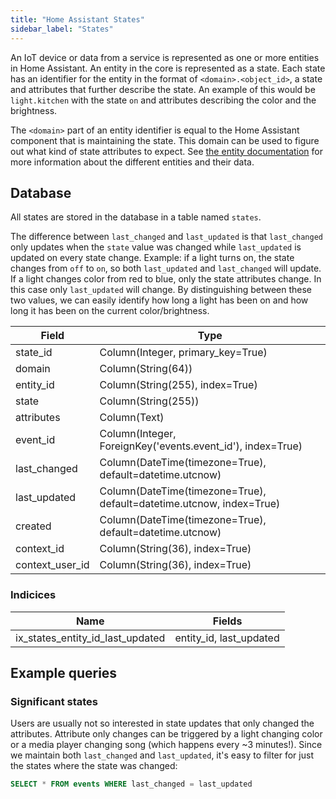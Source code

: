 ```yaml
---
title: "Home Assistant States"
sidebar_label: "States"
---
```


An IoT device or data from a service is represented as one or more entities in Home Assistant. An entity in the core is represented as a state. Each state has an identifier for the entity in the format of `<domain>.<object_id>`, a state and attributes that further describe the state. An example of this would be `light.kitchen` with the state `on` and attributes describing the color and the brightness.

The `<domain>` part of an entity identifier is equal to the Home Assistant component that is maintaining the state. This domain can be used to figure out what kind of state attributes to expect. See [the entity documentation](https://developers.home-assistant.io/docs/en/entity_index.html) for more information about the different entities and their data.

## Database

All states are stored in the database in a table named `states`.

The difference between `last_changed` and `last_updated` is that `last_changed` only updates when the `state` value was changed while `last_updated` is updated on every state change. Example: if a light turns on, the state changes from `off` to `on`, so both `last_updated` and `last_changed` will update. If a light changes color from red to blue, only the state attributes change. In this case only `last_updated` will change. By distinguishing between these two values, we can easily identify how long a light has been on and how long it has been on the current color/brightness.

| Field           | Type                                                                 |
| --------------- | -------------------------------------------------------------------- |
| state_id        | Column(Integer, primary_key=True)                                    |
| domain          | Column(String(64))                                                   |
| entity_id       | Column(String(255), index=True)                                      |
| state           | Column(String(255))                                                  |
| attributes      | Column(Text)                                                         |
| event_id        | Column(Integer, ForeignKey('events.event_id'), index=True)           |
| last_changed    | Column(DateTime(timezone=True), default=datetime.utcnow)             |
| last_updated    | Column(DateTime(timezone=True), default=datetime.utcnow, index=True) |
| created         | Column(DateTime(timezone=True), default=datetime.utcnow)             |
| context_id      | Column(String(36), index=True)                                       |
| context_user_id | Column(String(36), index=True)                                       |

### Indicices

| Name                             | Fields                  |
| -------------------------------- | ----------------------- |
| ix_states_entity_id_last_updated | entity_id, last_updated |

## Example queries

### Significant states

Users are usually not so interested in state updates that only changed the attributes. Attribute only changes can be triggered by a light changing color or a media player changing song (which happens every ~3 minutes!). Since we maintain both `last_changed` and `last_updated`, it's easy to filter for just the states where the state was changed:

```sql
SELECT * FROM events WHERE last_changed = last_updated
```
